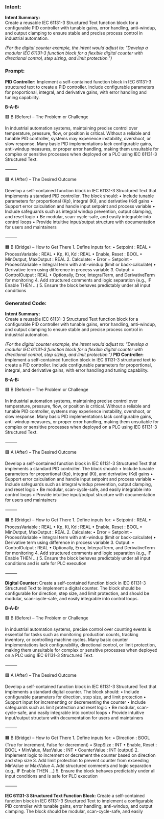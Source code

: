 ### Intent:
**Intent Summary:**  
Create a reusable IEC 61131-3 Structured Text function block for a configurable PID controller with tunable gains, error handling, anti-windup, and output clamping to ensure stable and precise process control in industrial automation.  

*(For the digital counter example, the intent would adjust to: "Develop a modular IEC 61131-3 function block for a flexible digital counter with directional control, step sizing, and limit protection.")*

### Prompt:
**PID Controller:**
Implement a self-contained function block in IEC 61131-3 structured text to create a PID controller. Include configurable parameters for proportional, integral, and derivative gains, with error handling and tuning capability.


**B-A-B:**

🟥 B (Before) – The Problem or Challenge

In industrial automation systems, maintaining precise control over temperature, pressure, flow, or position is critical. Without a reliable and tunable PID controller, systems may experience instability, overshoot, or slow response. Many basic PID implementations lack configurable gains, anti-windup measures, or proper error handling, making them unsuitable for complex or sensitive processes when deployed on a PLC using IEC 61131-3 Structured Text.

⸻

🟩 A (After) – The Desired Outcome

Develop a self-contained function block in IEC 61131-3 Structured Text that implements a standard PID controller. The block should:
	•	Include tunable parameters for proportional (Kp), integral (Ki), and derivative (Kd) gains
	•	Support error calculation and handle input setpoint and process variable
	•	Include safeguards such as integral windup prevention, output clamping, and reset logic
	•	Be modular, scan-cycle-safe, and easily integrable into control loops
	•	Provide intuitive input/output structure with documentation for users and maintainers

⸻

🟧 B (Bridge) – How to Get There
	1.	Define inputs for:
	•	Setpoint : REAL
	•	ProcessVariable : REAL
	•	Kp, Ki, Kd : REAL
	•	Enable, Reset : BOOL
	•	MinOutput, MaxOutput : REAL
	2.	Calculate:
	•	Error = Setpoint – ProcessVariable
	•	Integral term with anti-windup (limit or back-calculate)
	•	Derivative term using difference in process variable
	3.	Output:
	•	ControlOutput : REAL
	•	Optionally, Error, IntegralTerm, and DerivativeTerm for monitoring
	4.	Add structured comments and logic separation (e.g., IF Enable THEN ...)
	5.	Ensure the block behaves predictably under all input conditions

### Generated Code:
**Intent Summary:**  
Create a reusable IEC 61131-3 Structured Text function block for a configurable PID controller with tunable gains, error handling, anti-windup, and output clamping to ensure stable and precise process control in industrial automation.  

*(For the digital counter example, the intent would adjust to: "Develop a modular IEC 61131-3 function block for a flexible digital counter with directional control, step sizing, and limit protection.")*
**PID Controller:**
Implement a self-contained function block in IEC 61131-3 structured text to create a PID controller. Include configurable parameters for proportional, integral, and derivative gains, with error handling and tuning capability.


**B-A-B:**

🟥 B (Before) – The Problem or Challenge

In industrial automation systems, maintaining precise control over temperature, pressure, flow, or position is critical. Without a reliable and tunable PID controller, systems may experience instability, overshoot, or slow response. Many basic PID implementations lack configurable gains, anti-windup measures, or proper error handling, making them unsuitable for complex or sensitive processes when deployed on a PLC using IEC 61131-3 Structured Text.

⸻

🟩 A (After) – The Desired Outcome

Develop a self-contained function block in IEC 61131-3 Structured Text that implements a standard PID controller. The block should:
	•	Include tunable parameters for proportional (Kp), integral (Ki), and derivative (Kd) gains
	•	Support error calculation and handle input setpoint and process variable
	•	Include safeguards such as integral windup prevention, output clamping, and reset logic
	•	Be modular, scan-cycle-safe, and easily integrable into control loops
	•	Provide intuitive input/output structure with documentation for users and maintainers

⸻

🟧 B (Bridge) – How to Get There
	1.	Define inputs for:
	•	Setpoint : REAL
	•	ProcessVariable : REAL
	•	Kp, Ki, Kd : REAL
	•	Enable, Reset : BOOL
	•	MinOutput, MaxOutput : REAL
	2.	Calculate:
	•	Error = Setpoint – ProcessVariable
	•	Integral term with anti-windup (limit or back-calculate)
	•	Derivative term using difference in process variable
	3.	Output:
	•	ControlOutput : REAL
	•	Optionally, Error, IntegralTerm, and DerivativeTerm for monitoring
	4.	Add structured comments and logic separation (e.g., IF Enable THEN ...)
	5.	Ensure the block behaves predictably under all input conditions and is safe for PLC execution

⸻

**Digital Counter:**
Create a self-contained function block in IEC 61131-3 Structured Text to implement a digital counter. The block should be configurable for direction, step size, and limit protection, and should be modular, scan-cycle-safe, and easily integrable into control loops.

**B-A-B:**

🟥 B (Before) – The Problem or Challenge

In industrial automation systems, precise control over counting events is essential for tasks such as monitoring production counts, tracking inventory, or controlling machine cycles. Many basic counter implementations lack configurability, directional control, or limit protection, making them unsuitable for complex or sensitive processes when deployed on a PLC using IEC 61131-3 Structured Text.

⸻

🟩 A (After) – The Desired Outcome

Develop a self-contained function block in IEC 61131-3 Structured Text that implements a standard digital counter. The block should:
	•	Include configurable parameters for direction, step size, and limit protection
	•	Support input for incrementing or decrementing the counter
	•	Include safeguards such as limit protection and reset logic
	•	Be modular, scan-cycle-safe, and easily integrable into control loops
	•	Provide intuitive input/output structure with documentation for users and maintainers

⸻

🟧 B (Bridge) – How to Get There
	1.	Define inputs for:
	•	Direction : BOOL (True for increment, False for decrement)
	•	StepSize : INT
	•	Enable, Reset : BOOL
	•	MinValue, MaxValue : INT
	•	CounterValue : INT (output)
	2.	Implement logic to increment or decrement the counter based on direction and step size
	3.	Add limit protection to prevent counter from exceeding MinValue or MaxValue
	4.	Add structured comments and logic separation (e.g., IF Enable THEN ...)
	5.	Ensure the block behaves predictably under all input conditions and is safe for PLC execution

⸻

**IEC 61131-3 Structured Text Function Block:**
Create a self-contained function block in IEC 61131-3 Structured Text to implement a configurable PID controller with tunable gains, error handling, anti-windup, and output clamping. The block should be modular, scan-cycle-safe, and easily
